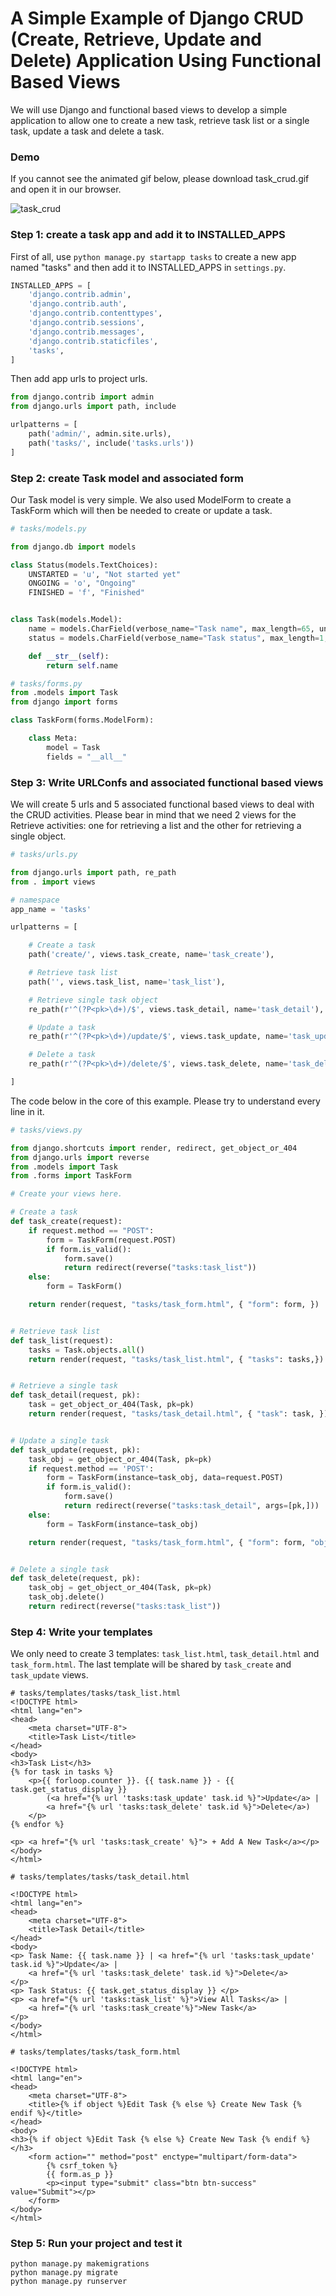 # A Simple Example of Django CRUD (Create, Retrieve, Update and Delete) Application Using Functional Based Views

We will use Django and functional based views to develop a simple application to allow one to create a new task, retrieve task list or a single task, update a task and delete a task. 

### Demo

If you cannot see the animated gif below, please download task_crud.gif and open it in our browser. 

![task_crud](task_crud.gif)

### Step 1: create a task app and add it to INSTALLED_APPS

First of all, use `python manage.py startapp tasks` to create a new app named "tasks" and then add it to INSTALLED_APPS in `settings.py`.

```python
INSTALLED_APPS = [
    'django.contrib.admin',
    'django.contrib.auth',
    'django.contrib.contenttypes',
    'django.contrib.sessions',
    'django.contrib.messages',
    'django.contrib.staticfiles',
    'tasks',
]
```

Then add app urls to project urls.

```python
from django.contrib import admin
from django.urls import path, include

urlpatterns = [
    path('admin/', admin.site.urls),
    path('tasks/', include('tasks.urls'))
]

```

### Step 2:  create Task model and associated form

Our Task model is very simple. We also used ModelForm to create a TaskForm which will then be needed to create or update a task.

```python
# tasks/models.py

from django.db import models

class Status(models.TextChoices):
    UNSTARTED = 'u', "Not started yet"
    ONGOING = 'o', "Ongoing"
    FINISHED = 'f', "Finished"


class Task(models.Model):
    name = models.CharField(verbose_name="Task name", max_length=65, unique=True)
    status = models.CharField(verbose_name="Task status", max_length=1, choices=Status.choices)

    def __str__(self):
        return self.name

# tasks/forms.py
from .models import Task
from django import forms

class TaskForm(forms.ModelForm):

    class Meta:
        model = Task
        fields = "__all__"
```

### Step 3:  Write URLConfs and associated functional based views

We will create 5 urls and 5 associated functional based views to deal with the CRUD activities. Please bear in mind that we need 2 views for the Retrieve activities: one for retrieving a list and the other for retrieving a single object.

``` tasks/urls.py
# tasks/urls.py

from django.urls import path, re_path
from . import views

# namespace
app_name = 'tasks'

urlpatterns = [

    # Create a task
    path('create/', views.task_create, name='task_create'),

    # Retrieve task list
    path('', views.task_list, name='task_list'),

    # Retrieve single task object
    re_path(r'^(?P<pk>\d+)/$', views.task_detail, name='task_detail'),

    # Update a task
    re_path(r'^(?P<pk>\d+)/update/$', views.task_update, name='task_update'),

    # Delete a task
    re_path(r'^(?P<pk>\d+)/delete/$', views.task_delete, name='task_delete'),

]
```

The code below in the core of this example. Please try to understand every line in it.

```python
# tasks/views.py

from django.shortcuts import render, redirect, get_object_or_404
from django.urls import reverse
from .models import Task
from .forms import TaskForm

# Create your views here.

# Create a task
def task_create(request):
    if request.method == "POST":
        form = TaskForm(request.POST)
        if form.is_valid():
            form.save()
            return redirect(reverse("tasks:task_list"))
    else:
        form = TaskForm()

    return render(request, "tasks/task_form.html", { "form": form, })


# Retrieve task list
def task_list(request):
    tasks = Task.objects.all()
    return render(request, "tasks/task_list.html", { "tasks": tasks,})


# Retrieve a single task
def task_detail(request, pk):
    task = get_object_or_404(Task, pk=pk)
    return render(request, "tasks/task_detail.html", { "task": task, })


# Update a single task
def task_update(request, pk):
    task_obj = get_object_or_404(Task, pk=pk)
    if request.method == 'POST':
        form = TaskForm(instance=task_obj, data=request.POST)
        if form.is_valid():
            form.save()
            return redirect(reverse("tasks:task_detail", args=[pk,]))
    else:
        form = TaskForm(instance=task_obj)

    return render(request, "tasks/task_form.html", { "form": form, "object": task_obj})


# Delete a single task
def task_delete(request, pk):
    task_obj = get_object_or_404(Task, pk=pk)
    task_obj.delete()
    return redirect(reverse("tasks:task_list"))

```

### Step 4:  Write your templates

We only need to create 3 templates: `task_list.html`, `task_detail.html` and `task_form.html`. The last template will be shared by `task_create` and `task_update` views. 

```
# tasks/templates/tasks/task_list.html
<!DOCTYPE html>
<html lang="en">
<head>
    <meta charset="UTF-8">
    <title>Task List</title>
</head>
<body>
<h3>Task List</h3>
{% for task in tasks %}
    <p>{{ forloop.counter }}. {{ task.name }} - {{ task.get_status_display }}
        (<a href="{% url 'tasks:task_update' task.id %}">Update</a> |
        <a href="{% url 'tasks:task_delete' task.id %}">Delete</a>)
    </p>
{% endfor %}

<p> <a href="{% url 'tasks:task_create' %}"> + Add A New Task</a></p>
</body>
</html>

# tasks/templates/tasks/task_detail.html

<!DOCTYPE html>
<html lang="en">
<head>
    <meta charset="UTF-8">
    <title>Task Detail</title>
</head>
<body>
<p> Task Name: {{ task.name }} | <a href="{% url 'tasks:task_update' task.id %}">Update</a> |
    <a href="{% url 'tasks:task_delete' task.id %}">Delete</a>
</p>
<p> Task Status: {{ task.get_status_display }} </p>
<p> <a href="{% url 'tasks:task_list' %}">View All Tasks</a> |
    <a href="{% url 'tasks:task_create'%}">New Task</a>
</p>
</body>
</html>

# tasks/templates/tasks/task_form.html

<!DOCTYPE html>
<html lang="en">
<head>
    <meta charset="UTF-8">
    <title>{% if object %}Edit Task {% else %} Create New Task {% endif %}</title>
</head>
<body>
<h3>{% if object %}Edit Task {% else %} Create New Task {% endif %}</h3>
    <form action="" method="post" enctype="multipart/form-data">
        {% csrf_token %}
        {{ form.as_p }}
        <p><input type="submit" class="btn btn-success" value="Submit"></p>
    </form>
</body>
</html>
```

### Step 5:  Run your project and test it

```
python manage.py makemigrations
python manage.py migrate
python manage.py runserver
```



